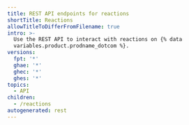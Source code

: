 ```yaml
---
title: REST API endpoints for reactions
shortTitle: Reactions
allowTitleToDifferFromFilename: true
intro: >-
  Use the REST API to interact with reactions on {% data
  variables.product.prodname_dotcom %}.
versions:
  fpt: '*'
  ghae: '*'
  ghec: '*'
  ghes: '*'
topics:
  - API
children:
  - /reactions
autogenerated: rest
---
```


<!-- Content after this section is automatically generated -->

